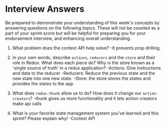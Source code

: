 # Interview Answers
Be prepared to demonstrate your understanding of this week's concepts by answering questions on the following topics. These will not be counted as a part of your sprint score but will be helpful for preparing you for your endorsement interview, and enhancing overall understanding.

1. What problem does the context API help solve?
   -It prevents prop drilling.

2. In your own words, describe `actions`, `reducers` and the `store` and their role in Redux. What does each piece do? Why is the store known as a 'single source of truth' in a redux application?
   -Actions: Give instructions and data to the reducer
   -Reducers: Reduce the previous state and the new state into one new state.
   -Store: the store stores the states and provides the states to the app

3. What does `redux-thunk` allow us to do? How does it change our `action-creators`?
   -thunk gives us more functionality and it lets action-creators make api calls

4. What is your favorite state management system you've learned and this sprint? Please explain why!
   -Context API